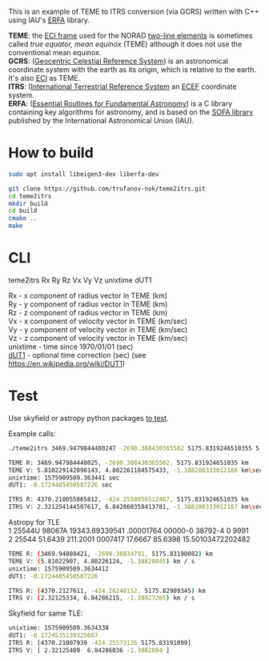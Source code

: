 This is an example of TEME to ITRS conversion (via GCRS) written with C++ using IAU's [ERFA](https://github.com/liberfa/erfa) library.

**TEME**: the [ECI frame](https://en.wikipedia.org/wiki/Earth-centered_inertial) used for the NORAD [two-line elements](https://en.wikipedia.org/wiki/Two-line_element_set) is sometimes called _true equator, mean equinox_ (TEME) although it does not use the conventional mean equinox.   
**GCRS**: ([Geocentric Celestial Reference System](https://en.wikipedia.org/wiki/Barycentric_and_geocentric_celestial_reference_systems)) is an astronomical coordinate system with the earth as its origin, which is relative to the earth. It's also [ECI](https://en.wikipedia.org/wiki/Earth-centered_inertial) as TEME.   
**ITRS**: ([International Terrestrial Reference System](https://en.wikipedia.org/wiki/International_Terrestrial_Reference_System_and_Frame) an [ECEF](https://en.wikipedia.org/wiki/Earth-centered,_Earth-fixed_coordinate_system) coordinate system.   
**ERFA**: ([Essential Routines for Fundamental Astronomy](https://github.com/liberfa/erfa)) is a C library containing key algorithms for astronomy, and is based on the [SOFA library](http://www.iausofa.org/) published by the International Astronomical Union (IAU).

# How to build

```bash
sudo apt install libeigen3-dev liberfa-dev

git clone https://github.com/trufanov-nok/teme2itrs.git
cd teme2itrs
mkdir build
cd build
cmake ..
make
```

# CLI
teme2itrs Rx Ry Rz Vx Vy Vz unixtime dUT1   

Rx - x component of radius vector in TEME (km)   
Ry - y component of radius vector in TEME (km)   
Rz - z component of radius vector in TEME (km)   
Vx - x component of velocity vector in TEME (km/sec)   
Vy - y component of velocity vector in TEME (km/sec)   
Vz - z component of velocity vector in TEME (km/sec)   
unixtime - time since 1970/01/01 (sec)   
[dUT1](https://en.wikipedia.org/wiki/DUT1) - optional time correction (sec) (see https://en.wikipedia.org/wiki/DUT1)   

# Test
Use skyfield or astropy python packages [to test](https://github.com/trufanov-nok/teme2itrs/wiki).

Example calls:    
```bash
./teme2itrs 3469.9479844480247 -2690.388430365502 5175.8319246510355 5.810229142098143 4.802261184575433 -1.3882803330121878  1575909509.3634412 -0.1724485450587226

TEME R: 3469.947984448025, -2690.388430365502, 5175.831924651035 km
TEME V: 5.810229142098143, 4.802261184575433, -1.388280333012188 km\sec
unixtime: 1575909509.363441 sec
dUT1: -0.1724485450587226 sec

ITRS R: 4370.210055865812, -424.2558056512487, 5175.831924651035 km
ITRS V: 2.321254144507617, 6.842860358413781, -1.388280333012187 km\sec
```

Astropy for TLE   
1 25544U 98067A   19343.69339541  .00001764  00000-0  38792-4 0  9991   
2 25544  51.6439 211.2001 0007417  17.6667  85.6398 15.50103472202482   

```bash
TEME R: (3469.94808421, -2690.38834791, 5175.83190082) km 
TEME V: (5.81022907, 4.80226124, -1.38828045) km / s 
unixtime: 1575909509.3634412 
dUT1: -0.1724485450587226

ITRS R: (4370.2127611, -424.26248152, 5175.82909345) km 
ITRS V: (2.32125334, 6.84286215, -1.38827265) km / s
```

Skyfield for same TLE:
```bash
unixtime: 1575909509.3634338 
dUT1: -0.1724535139325667 
ITRS R: [4370.21007939 -424.25573126 5175.83191099] 
ITRS V: [ 2.32125409  6.84286036 -1.3882804 ]
```
